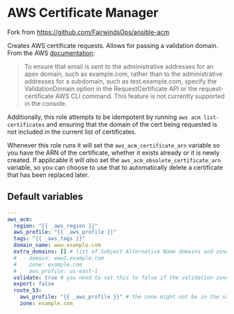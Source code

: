 # AWS Certificate Manager

Fork from https://github.com/FairwindsOps/ansible-acm

Creates AWS certificate requests. Allows for passing a validation domain. From the AWS [documentation](http://docs.aws.amazon.com/acm/latest/userguide/gs-acm-validate.html):

> To ensure that email is sent to the administrative addresses for an apex domain, such as example.com, rather than to the administrative addresses for a subdomain, such as test.example.com, specify the ValidationDomain option in the RequestCertificate API or the request-certificate AWS CLI command. This feature is not currently supported in the console.

Additionally, this role attempts to be idempotent by running `aws acm list-certificates` and ensuring that the domain of the cert being requested is not included in the current list of certificates.

Whenever this role runs it will set the `aws_acm_certificate_arn` variable so you have the ARN of the certificate, whether it exists already or it is newly created. If applicable it will *also* set the `aws_acm_obsolete_certificate_arn` variable, so you can choose to use that to automatically delete a certificate that has been replaced later.

<!--TOC-->
<!--ENDTOC-->

<!--ROLEVARS-->
## Default variables
```yaml
---
aws_acm:
  region: "{{ _aws_region }}"
  aws_profile: "{{ _aws_profile }}"
  tags: "{{ _aws_tags }}"
  domain_name: www.example.com
  extra_domains: [] # list of Subject Alternative Name domains and zones
  #  - domain: www2.example.com
  #    zone: example.com
  #    aws_profile: us-east-1
  validate: true # you need to set this to false if the validation zone is not in Route 53 or you do not have CLI access
  export: false
  route_53:
    aws_profile: "{{ _aws_profile }}" # the zone might not be in the same account as the certificate
    zone: example.com

```

<!--ENDROLEVARS-->
